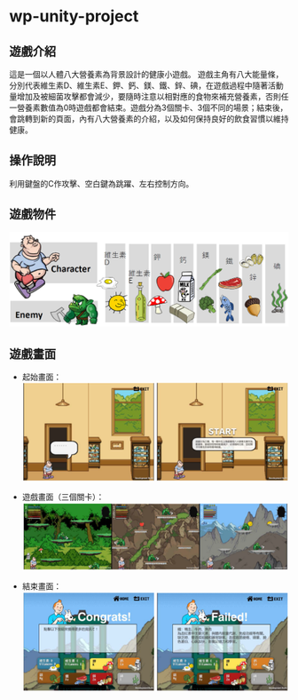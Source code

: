 # wp-unity-project

## 遊戲介紹
這是一個以人體八大營養素為背景設計的健康小遊戲。
遊戲主角有八大能量條，分別代表維生素D、維生素E、鉀、鈣、鎂、鐵、鋅、碘，在遊戲過程中隨著活動量增加及被細菌攻擊都會減少，要隨時注意以相對應的食物來補充營養素，否則任一營養素數值為0時遊戲都會結束。遊戲分為3個關卡、3個不同的場景；結束後，會跳轉到新的頁面，內有八大營養素的介紹，以及如何保持良好的飲食習慣以維持健康。

## 操作說明
利用鍵盤的C作攻擊、空白鍵為跳躍、左右控制方向。

## 遊戲物件
![image](https://github.com/di-yuan/wp-unity-project/blob/master/demo/demo1.PNG)

## 遊戲畫面

* 起始畫面：
![image](https://github.com/di-yuan/wp-unity-project/blob/master/demo/demo2.PNG)

* 遊戲畫面（三個關卡）：
![image](https://github.com/di-yuan/wp-unity-project/blob/master/demo/demo3.PNG)

* 結束畫面：
![image](https://github.com/di-yuan/wp-unity-project/blob/master/demo/demo4.PNG)
